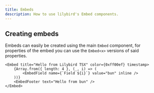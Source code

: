 ```yaml
---
title: Embeds
description: How to use lilybird's Embed components.
---
```


## Creating embeds

Embeds can easily be created using the main `Embed` component, for properties of the embed you can use the `Embed<x>` versions of said properties.

```tsx
<Embed title="Hello from Lilybird TSX" color={0xff00ef} timestamp>
    {Array.from({ length: 4 }, (_, i) => (
        <EmbedField name={`Field ${i}`} value="bun" inline />
    ))}
    <EmbedFooter text="Hello from bun" />
</Embed>
```
